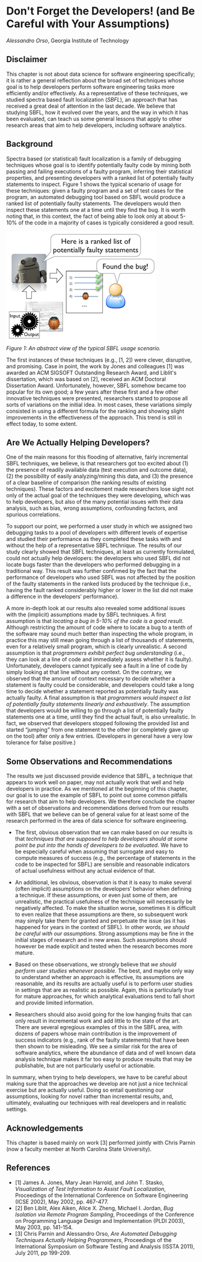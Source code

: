 # Don't Forget the Developers! (and Be Careful with Your Assumptions)

_Alessandro Orso_, Georgia Institute of Technology

## Disclaimer

This chapter is not about data science for software engineering specifically; it is rather a general reflection about the broad set of techniques whose goal is to help developers perform software engineering tasks more efficiently and/or effectively. As a representative of these techniques, we studied spectra based fault localization (*SBFL*), an approach that has received a great deal of attention in the last decade. We believe that studying SBFL, how it evolved over the years, and the way in which it has been evaluated, can teach us some general lessons that apply to other research areas that aim to help developers, including software analytics.

## Background

Spectra based (or statistical) fault localization is a family of debugging techniques whose goal is to identify potentially faulty code by mining both passing and failing executions of a faulty program, inferring their statistical properties, and presenting developers with a ranked list of potentially faulty statements to inspect. Figure 1 shows the typical scenario of usage for these techniques: given a faulty program and a set of test cases for the program, an automated debugging tool based on SBFL would produce a ranked list of potentially faulty statements. The developers would then inspect these statements one at a time until they find the bug. It is worth noting that, in this context, the fact of being able to look only at about 5-10% of the code in a majority of cases is typically considered a good result.

![SBFL usage scenario](statisticaldebugging.png)<br>
_Figure 1: An abstract view of the typical SBFL usage scenario._

The first instances of these techniques (e.g., [1, 2]) were clever, disruptive, and promising. Case in point, the work by Jones and colleagues [1] was awarded an ACM SIGSOFT Outstanding Research Award, and Liblit's dissertation, which was based on [2], received an ACM Doctoral Dissertation Award. Unfortunately, however, SBFL somehow became too popular for its own good; a few years after these first and a few other innovative techniques were presented, researchers started to propose all sorts of variations on the initial idea. In most cases, these variations simply consisted in using a different formula for the ranking and showing slight improvements in the effectiveness of the approach. This trend is still in effect today, to some extent.

## Are We Actually Helping Developers?

One of the main reasons for this flooding of alternative, fairly incremental SBFL techniques, we believe, is that researchers got too excited about (1) the presence of readily available data (test execution and outcome data), (2) the possibility of easily analyzing/mining this data, and (3) the presence of a clear baseline of comparison (the ranking results of existing techniques). These factors and excitement made researchers lose sight not only of the actual goal of the techniques they were developing, which was to help developers, but also of the many potential issues with their data analysis, such as bias, wrong assumptions, confounding factors, and spurious correlations.

To support our point, we performed a user study in which we assigned two debugging tasks to a pool of developers with different levels of expertise and studied their performance as they completed these tasks with and without the help of a representative SBFL technique. The results of our study clearly showed that SBFL techniques, at least as currently formulated, could not actually help developers: the developers who used SBFL did not locate bugs faster than the developers who performed debugging in a traditional way. This result was further confirmed by the fact that the performance of developers who used SBFL was not affected by the position of the faulty statements in the ranked lists produced by the technique (i.e., having the fault ranked considerably higher or lower in the list did not make a difference in the developers’ performance). 

A more in-depth look at our results also revealed some additional issues with the (implicit) assumptions made by SBFL techniques. A first assumption is that _locating a bug in 5-10% of the code is a good result_. Although restricting the amount of code where to locate a bug to a tenth of the software may sound much better than inspecting the whole program, in practice this may still mean going through a list of thousands of statements, even for a relatively small program, which is clearly unrealistic. A second assumption is that _programmers exhibit perfect bug understanding_ (i.e., they can look at a line of code and immediately assess whether it is faulty). Unfortunately, developers cannot typically see a fault in a line of code by simply looking at that line without any context. On the contrary, we observed that the amount of context necessary to decide whether a statement is faulty could be considerable, and developers could take a long time to decide whether a statement reported as potentially faulty was actually faulty. A final assumption is that _programmers would inspect a list of potentially faulty statements linearly and exhaustively_. The assumption that developers would be willing to go through a list of potentially faulty statements one at a time, until they find the actual fault, is also unrealistic. In fact, we observed that developers stopped following the provided list and started “jumping” from one statement to the other (or completely gave up on the tool) after only a few entries. (Developers in general have a very low tolerance for false positive.)

## Some Observations and Recommendations

The results we just discussed provide evidence that SBFL, a technique that appears to work well on paper, may not actually work that well and help developers in practice. As we mentioned at the beginning of this chapter, our goal is to use the example of SBFL to point out some common pitfalls for research that aim to help developers. We therefore conclude the chapter with a set of observations and recommendations derived from our results with SBFL that we believe can be of general value for at least some of the research performed in the area of data science for software engineering.

+ The first, obvious observation that we can make based on our results is that _techniques that are supposed to help developers should at some point be put into the hands of developers to be evaluated_. We have to be especially careful when assuming that surrogate and easy to compute measures of success (e.g., the percentage of statements in the code to be inspected for SBFL) are sensible and reasonable indicators of actual usefulness without any actual evidence of that.

+ An additional, les obvious, observation is that it is easy to make several (often implicit) assumptions on the developers’ behavior when defining a technique. If these assumptions, or even just some of them, are unrealistic, the practical usefulness of the technique will necessarily be negatively affected. To make the situation worse, sometimes it is difficult to even realize that these assumptions are there, so subsequent work may simply take them for granted and perpetuate the issue (as it has happened for years in the context of SBFL). In other words, _we should be careful with our assumptions_. Strong assumptions may be fine in the initial stages of research and in new areas. Such assumptions should however be made explicit and tested when the research becomes more mature.

+ Based on these observations, we strongly believe that _we should perform user studies whenever possible_. The best, and maybe only way to understand whether an approach is effective, its assumptions are reasonable, and its results are actually useful is to perform user studies in settings that are as realistic as possible. Again, this is particularly true for mature approaches, for which analytical evaluations tend to fall short and provide limited information.

+ Researchers should also avoid going for the low hanging fruits that can only result in incremental work and add little to the state of the art. There are several egregious examples of this in the SBFL area, with dozens of papers whose main contribution is the improvement of success indicators (e.g., rank of the faulty statements) that have been then shown to be misleading. We see a similar risk for the area of software analytics, where the abundance of data and of well known data analysis technique makes it far too easy to produce results that may be publishable, but are not particularly useful or actionable. 

In summary, when trying to help developers, we have to be careful about making sure that the approaches we develop are not just a nice technical exercise but are actually useful. Doing so entail questioning our assumptions, looking for novel rather than incremental results, and, ultimately, evaluating our techniques with real developers and in realistic settings.

## Acknowledgements

This chapter is based mainly on work [3] performed jointly with Chris Parnin (now a faculty member at North Carolina State University).

## References

+ [1] James A. Jones, Mary Jean Harrold, and John T. Stasko, _Visualization of Test Information to Assist Fault Localization_, Proceedings of the International Conference on Software Engineering (ICSE 2002), May 2002, pp. 467-477.
+ [2] 	Ben Liblit, Alex Aiken, Alice X. Zheng, Michael I. Jordan, _Bug Isolation via Remote Program Sampling_, Proceedings of the Conference on Programming Language Design and Implementation (PLDI 2003), May 2003, pp. 141-154.
+ [3] Chris Parnin and Alessandro Orso, _Are Automated Debugging Techniques Actually Helping Programmers_, Proceedings of the International Symposium on Software Testing and Analysis (ISSTA 2011), July 2011, pp 199-209.

